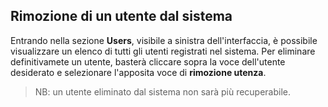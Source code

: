 ## Rimozione di un utente dal sistema
Entrando nella sezione **Users**, visibile a sinistra dell'interfaccia, è possibile visualizzare un elenco di tutti gli utenti registrati nel sistema. Per eliminare definitivamete un utente, basterà cliccare sopra la voce dell'utente desiderato e selezionare l'apposita voce di **rimozione utenza**.

>NB: un utente eliminato dal sistema non sarà più recuperabile.
